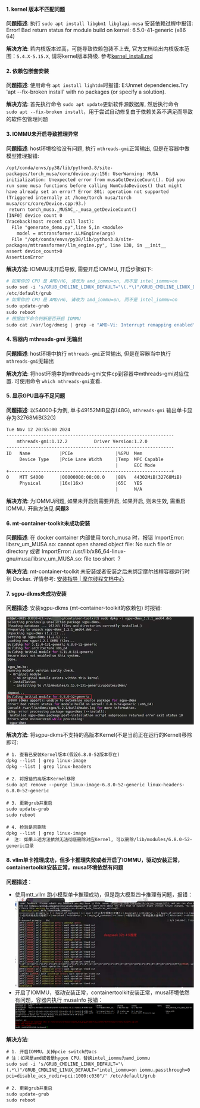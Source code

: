#### 1. kernel 版本不匹配问题

**问题描述**: 执行 `sudo apt install libgbm1 libglapi-mesa`  安装依赖过程中报错: Error! Bad return status for module build on kernel: 6.5.0-41-generic (x86 64)

**解决方法**: 若内核版本过高，可能导致依赖包装不上去, 官方文档给出内核版本范围：`5.4.X-5.15.X`, 请将kernel版本降级.  参考[kernel_install.md](../docs/other/kernel_install.md)

#### 2. 依赖包嵌套安装

**问题描述**: 使用命令 `apt install lightdm`时报错: E:Unmet dependencies.Try 'apt --fix-broken install' with no packages (or specify a solution).

**解决方法**: 首先执行命令 `sudo apt update`更新软件源数据库, 然后执行命令 `sudo apt --fix-broken install`，用于尝试自动修复由于依赖关系不满足而导致的软件包管理问题

#### 3. IOMMU未开启导致推理异常

**问题描述**: host环境检验没有问题, 执行 `mthreads-gmi`正常输出, 但是在容器中做模型推理报错:

```shell
/opt/conda/envs/py38/lib/python3.8/site-packages/torch_musa/core/device.py:156: UserWarning: MUSA initialization: Unexpected error from musaGetDeviceCount(). Did you run some musa functions before calling NumCudaDevices() that might have already set an error? Error 801: operation not supported (Triggered internally at /home/torch musa/torch musa/csrc/core/Device.cpp:93.)
 return torch_musa._MUSAC_._musa_getDeviceCount()
[INF0] device count 0
Traceback(most recent call last):
  File "generate_demo.py",line 5,in <module>
  	model = mttransformer.LLMEngine(args)
  File "/opt/conda/envs/py38/lib/python3.8/site-packages/mttransformer/llm_engine.py", line 138, in __init__
assert device_count>0
AssertionError
```

**解决方法**: IOMMU未开启导致, 需要开启IOMMU, 开启步骤如下:

```python
# 如果你的 CPU 是 AMD/HG, 请改为 amd_iommu=on, 而不是 intel_iommu=on
sudo sed -i 's/GRUB_CMDLINE_LINUX_DEFAULT="\(.*\)"/GRUB_CMDLINE_LINUX_DEFAULT="intel_iommu=on iommu.passthrough=0"/'
/etc/default/grub
# 如果你的 CPU 是 AMD/HG, 请改为 amd_iommu=on, 而不是 intel_iommu=on
sudo update-grub
sudo reboot
# 根据如下命令判断是否开启 IOMMU
sudo cat /var/log/dmesg | grep -e "AMD-Vi: Interrupt remapping enabled" -e "IOMMU enabled"
```

#### 4. 容器内 mthreads-gmi 无输出

**问题描述**: host环境中执行 `mthreads-gmi`正常输出, 但是在容器当中执行 `mthreads-gmi`无输出

**解决方法**: 将host环境中的mthreads-gmi文件cp到容器中mthreads-gmi对应位置. 可使用命令 `which mthreads-gmi`查看.

#### 5. 显示GPU显存不足问题

**问题描述**: 以S4000卡为例, 单卡49152MiB显存(48G), `mthreads-gmi` 输出单卡显存为32768MiB(32G)

```shell
Tue Nov 12 20:55:00 2024
---------------------------------------------------------------
    mthreads-gmi:1.12.2          Driver Version:1.2.0
---------------------------------------------------------------
ID   Name           |PCIe                |%GPU  Mem
     Device Type    |Pcie Lane Width     |Temp  MPC Capable
                                         |      ECC Mode
+-------------------------------------------------------------+
0    MTT S4000      |00000000:08:00.0    |88%   44302MiB(32768MiB)
     Physical       |16x(16x)            |65C   YES
                                         |      N/A
```

**解决方法**: 为IOMMU问题, 如果未开启则需要开启, 如果开启, 则未生效, 需重启IOMMU. 开启方法见 **问题3**

#### 6. mt-container-toolkit未成功安装

**问题描述**: 在 docker container 内部使用 torch_musa 时，报错 ImportError: libsrv_um_MUSA.so: cannot open shared object file: No such file or directory 或者 ImportError: /usr/lib/x86_64-linux-gnu/musa/libsrv_um_MUSA.so: file too short ？

**解决方法**: mt-container-toolkit 未安装或者安装之后未绑定摩尔线程容器运行时到 Docker. 详情参考: [安装指导 | 摩尔线程文档中心](https://docs.mthreads.com/cloud-native/cloud-native-doc-online/install_guide)

#### 7. sgpu-dkms未成功安装

**问题描述**: 安装sgpu-dkms (mt-container-toolkit的依赖包) 时报错:

![FAQ_sgpu-dkms](../docs/images/FAQ_sgpu-dkms.png)

**解决方法**: 将sgpu-dkms不支持的高版本Kernel(不是当前正在运行的Kernel)移除即可:

```shell
# 1. 查看已安装Kernel版本(假设6.8.0-52版本存在)
dpkg --list | grep linux-image
dpkg --list | grep linux-headers

# 2. 将报错的高版本Kernel移除
sudo apt remove --purge linux-image-6.8.0-52-generic linux-headers-6.8.0-52-generic

# 3. 更新grub并重启
sudo update-grub
sudo reboot

# 4. 检验是否删除
dpkg --list | grep linux-image
#  注: 如果上述方法依然无法彻底删除对应Kernel, 可以删除/lib/modules/6.8.0-52-generic目录
```

#### 8. vllm单卡推理成功，但多卡推理失败或者开启了IOMMU，驱动安装正常，containertoolkit安装正常，musa环境依然有问题

**问题描述**：

- 使用mtt_vllm 跑小模型单卡推理成功，但是跑大模型四卡推理有问题，报错：
  ![FAQ_vllm](../docs/images/FAQ_ENV_t8.jpg)
- 开启了IOMMU，驱动安装正常，containertoolkit安装正常，musa环境依然有问题，容器内执行 musaInfo 报错：
  ![FAQ_vllm](../docs/images/FAQ_ENV_t8_2.png)

**解决方法**:

```shell
# 1. 开启IOMMU，关掉pcie switch的acs
# 注：如果是amd或者是hygon CPU，替换intel_iommu为amd_iommu
sudo sed -i 's/GRUB_CMDLINE_LINUX_DEFAULT="\(.*\)"/GRUB_CMDLINE_LINUX_DEFAULT="intel_iommu=on iommu.passthrough=0 pci=disable_acs_redir=pci:1000:c030"/' /etc/default/grub

# 2. 更新grub并重启
sudo update-grub
sudo reboot
```
